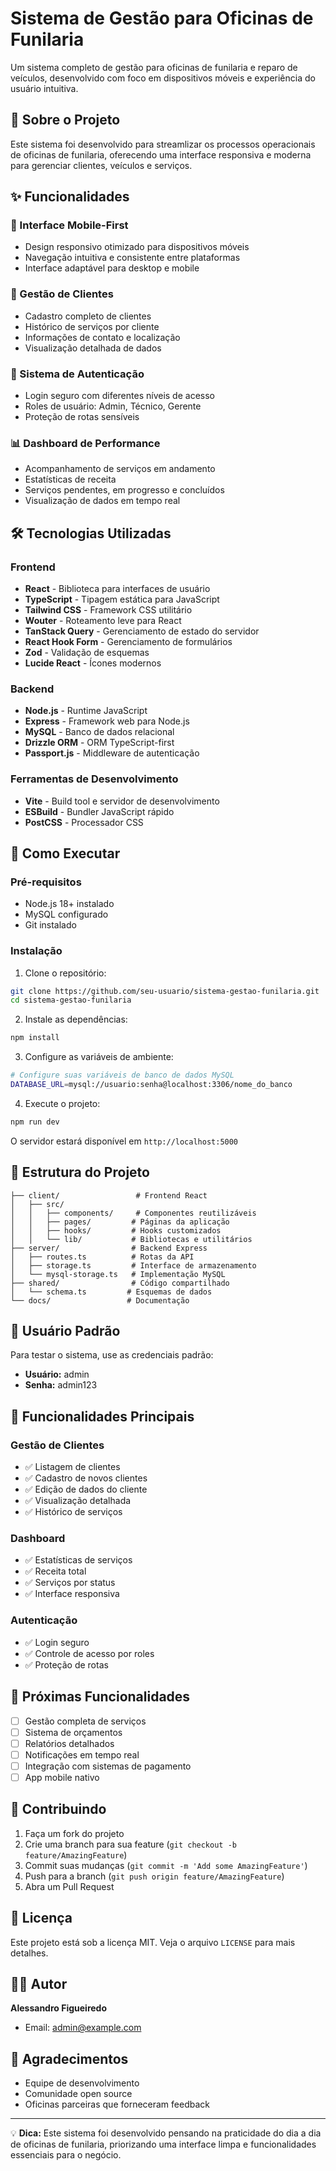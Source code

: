 # Sistema de Gestão para Oficinas de Funilaria

Um sistema completo de gestão para oficinas de funilaria e reparo de veículos, desenvolvido com foco em dispositivos móveis e experiência do usuário intuitiva.

## 🚗 Sobre o Projeto

Este sistema foi desenvolvido para streamlizar os processos operacionais de oficinas de funilaria, oferecendo uma interface responsiva e moderna para gerenciar clientes, veículos e serviços.

## ✨ Funcionalidades

### 📱 Interface Mobile-First
- Design responsivo otimizado para dispositivos móveis
- Navegação intuitiva e consistente entre plataformas
- Interface adaptável para desktop e mobile

### 👥 Gestão de Clientes
- Cadastro completo de clientes
- Histórico de serviços por cliente
- Informações de contato e localização
- Visualização detalhada de dados

### 🔐 Sistema de Autenticação
- Login seguro com diferentes níveis de acesso
- Roles de usuário: Admin, Técnico, Gerente
- Proteção de rotas sensíveis

### 📊 Dashboard de Performance
- Acompanhamento de serviços em andamento
- Estatísticas de receita
- Serviços pendentes, em progresso e concluídos
- Visualização de dados em tempo real

## 🛠️ Tecnologias Utilizadas

### Frontend
- **React** - Biblioteca para interfaces de usuário
- **TypeScript** - Tipagem estática para JavaScript
- **Tailwind CSS** - Framework CSS utilitário
- **Wouter** - Roteamento leve para React
- **TanStack Query** - Gerenciamento de estado do servidor
- **React Hook Form** - Gerenciamento de formulários
- **Zod** - Validação de esquemas
- **Lucide React** - Ícones modernos

### Backend
- **Node.js** - Runtime JavaScript
- **Express** - Framework web para Node.js
- **MySQL** - Banco de dados relacional
- **Drizzle ORM** - ORM TypeScript-first
- **Passport.js** - Middleware de autenticação

### Ferramentas de Desenvolvimento
- **Vite** - Build tool e servidor de desenvolvimento
- **ESBuild** - Bundler JavaScript rápido
- **PostCSS** - Processador CSS

## 🚀 Como Executar

### Pré-requisitos
- Node.js 18+ instalado
- MySQL configurado
- Git instalado

### Instalação

1. Clone o repositório:
```bash
git clone https://github.com/seu-usuario/sistema-gestao-funilaria.git
cd sistema-gestao-funilaria
```

2. Instale as dependências:
```bash
npm install
```

3. Configure as variáveis de ambiente:
```bash
# Configure suas variáveis de banco de dados MySQL
DATABASE_URL=mysql://usuario:senha@localhost:3306/nome_do_banco
```

4. Execute o projeto:
```bash
npm run dev
```

O servidor estará disponível em `http://localhost:5000`

## 📂 Estrutura do Projeto

```
├── client/                 # Frontend React
│   ├── src/
│   │   ├── components/     # Componentes reutilizáveis
│   │   ├── pages/         # Páginas da aplicação
│   │   ├── hooks/         # Hooks customizados
│   │   └── lib/           # Bibliotecas e utilitários
├── server/                # Backend Express
│   ├── routes.ts          # Rotas da API
│   ├── storage.ts         # Interface de armazenamento
│   └── mysql-storage.ts   # Implementação MySQL
├── shared/                # Código compartilhado
│   └── schema.ts         # Esquemas de dados
└── docs/                 # Documentação
```

## 🔑 Usuário Padrão

Para testar o sistema, use as credenciais padrão:
- **Usuário:** admin
- **Senha:** admin123

## 🎯 Funcionalidades Principais

### Gestão de Clientes
- ✅ Listagem de clientes
- ✅ Cadastro de novos clientes
- ✅ Edição de dados do cliente
- ✅ Visualização detalhada
- ✅ Histórico de serviços

### Dashboard
- ✅ Estatísticas de serviços
- ✅ Receita total
- ✅ Serviços por status
- ✅ Interface responsiva

### Autenticação
- ✅ Login seguro
- ✅ Controle de acesso por roles
- ✅ Proteção de rotas

## 🔮 Próximas Funcionalidades

- [ ] Gestão completa de serviços
- [ ] Sistema de orçamentos
- [ ] Relatórios detalhados
- [ ] Notificações em tempo real
- [ ] Integração com sistemas de pagamento
- [ ] App mobile nativo

## 🤝 Contribuindo

1. Faça um fork do projeto
2. Crie uma branch para sua feature (`git checkout -b feature/AmazingFeature`)
3. Commit suas mudanças (`git commit -m 'Add some AmazingFeature'`)
4. Push para a branch (`git push origin feature/AmazingFeature`)
5. Abra um Pull Request

## 📄 Licença

Este projeto está sob a licença MIT. Veja o arquivo `LICENSE` para mais detalhes.

## 👨‍💻 Autor

**Alessandro Figueiredo**
- Email: admin@example.com

## 🙏 Agradecimentos

- Equipe de desenvolvimento
- Comunidade open source
- Oficinas parceiras que forneceram feedback

---

💡 **Dica:** Este sistema foi desenvolvido pensando na praticidade do dia a dia de oficinas de funilaria, priorizando uma interface limpa e funcionalidades essenciais para o negócio.